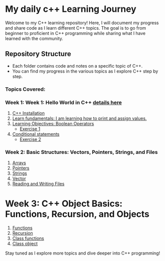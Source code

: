# My daily c++ Learning Journey

Welcome to my C++ learning repository! Here, I will document my progress and share code as I learn different C++ topics. The goal is to go from beginner to proficient in C++ programming while sharing what I have learned with the community.

## Repository Structure
- Each folder contains code and notes on a specific topic of C++.
- You can find my progress in the various topics as I explore C++ step by step.

### Topics Covered:
### Week 1: Week 1: Hello World in C++ [details here](https://github.com/Jalilnkh/my-daily-cplusplus-learning-journey/tree/main/Week%201%3A%20Hello%20World%20in%20C%2B%2B)
1. [C++ Installation](https://github.com/Jalilnkh/my-daily-cplusplus-learning-journey/wiki/Using-C---on-Linux-in-VS-Code)
2. [Learn fundamentals: I am learning how to print and assign values. ](https://github.com/Jalilnkh/my-daily-cplusplus-learning-journey/blob/main/Week%201%3A%20Hello%20World%20in%20C%2B%2B/exercise_1.cpp)
3. [Learning Objectives: Boolean Operators](https://github.com/Jalilnkh/my-daily-cplusplus-learning-journey/blob/main/Week%201%3A%20Hello%20World%20in%20C%2B%2B/boolean_operators.cpp)
    - [Exercise 1](https://github.com/Jalilnkh/my-daily-cplusplus-learning-journey/blob/main/Week%201%3A%20Hello%20World%20in%20C%2B%2B/exercise_1.cpp)
4. [Conditional statements ](https://github.com/Jalilnkh/my-daily-cplusplus-learning-journey/blob/main/Week%201%3A%20Hello%20World%20in%20C%2B%2B/conditionals.cpp)
   - [Exercise 2](https://github.com/Jalilnkh/my-daily-cplusplus-learning-journey/blob/main/Week%201%3A%20Hello%20World%20in%20C%2B%2B/exersice_2.cpp)

### Week 2: Basic Structures: Vectors, Pointers, Strings, and Files
1. [Arrays](https://github.com/Jalilnkh/my-daily-cplusplus-learning-journey/blob/main/Week%202%3A%20Basic%20Structures%3A%20Vectors%2C%20Pointers%2C%20Strings%2C%20and%20Files/array.cpp)
2. [Pointers](https://github.com/Jalilnkh/my-daily-cplusplus-learning-journey/blob/main/Week%202%3A%20Basic%20Structures%3A%20Vectors%2C%20Pointers%2C%20Strings%2C%20and%20Files/pointer.cpp)
3. [Strings](https://github.com/Jalilnkh/my-daily-cplusplus-learning-journey/blob/main/Week%202%3A%20Basic%20Structures%3A%20Vectors%2C%20Pointers%2C%20Strings%2C%20and%20Files/strings.cpp)
4. [Vector](https://github.com/Jalilnkh/my-daily-cplusplus-learning-journey/blob/main/Week%202%3A%20Basic%20Structures%3A%20Vectors%2C%20Pointers%2C%20Strings%2C%20and%20Files/vector.cpp)
5. [Reading and Writing Files](https://github.com/Jalilnkh/my-daily-cplusplus-learning-journey/blob/main/Week%202%3A%20Basic%20Structures%3A%20Vectors%2C%20Pointers%2C%20Strings%2C%20and%20Files/files.cpp)

# Week 3: C++ Object Basics: Functions, Recursion, and Objects
1. [Functions](https://github.com/Jalilnkh/my-daily-cplusplus-learning-journey/blob/main/Week%203%3A%20C%2B%2B%20Object%20Basics%3A%20Functions%2C%20Recursion%2C%20and%20Objects/functions.cpp)
2. [Recursion](https://github.com/Jalilnkh/my-daily-cplusplus-learning-journey/blob/main/Week%203%3A%20C%2B%2B%20Object%20Basics%3A%20Functions%2C%20Recursion%2C%20and%20Objects/recursion.cpp)
3. [Class functions](https://github.com/Jalilnkh/my-daily-cplusplus-learning-journey/blob/main/Week%203%3A%20C%2B%2B%20Object%20Basics%3A%20Functions%2C%20Recursion%2C%20and%20Objects/class_functions.cpp)
4. [Class object](https://github.com/Jalilnkh/my-daily-cplusplus-learning-journey/blob/main/Week%203%3A%20C%2B%2B%20Object%20Basics%3A%20Functions%2C%20Recursion%2C%20and%20Objects/class_object.cpp) 



Stay tuned as I explore more topics and dive deeper into C++ programming!
